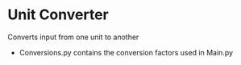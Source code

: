 # Unit Converter
 Converts input from one unit to another

- Conversions.py contains the conversion factors used in Main.py
